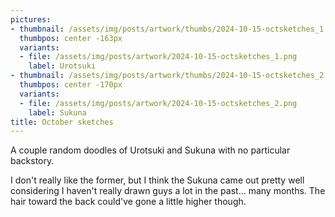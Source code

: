 ```yaml
---
pictures:
- thumbnail: /assets/img/posts/artwork/thumbs/2024-10-15-octsketches_1.jpg
  thumbpos: center -163px
  variants:
  - file: /assets/img/posts/artwork/2024-10-15-octsketches_1.png
    label: Urotsuki
- thumbnail: /assets/img/posts/artwork/thumbs/2024-10-15-octsketches_2.jpg
  thumbpos: center -170px
  variants:
  - file: /assets/img/posts/artwork/2024-10-15-octsketches_2.png
    label: Sukuna
title: October sketches
---
```

A couple random doodles of Urotsuki and Sukuna with no particular backstory.

I don't really like the former, but I think the Sukuna came out pretty well considering I haven't really drawn guys a lot in the past... many months.
The hair toward the back could've gone a little higher though.

